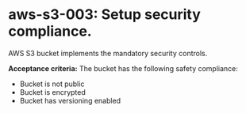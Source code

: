 # aws-s3-003: Setup security compliance.

AWS S3 bucket implements the mandatory security controls.

**Acceptance criteria:** The bucket has the following safety compliance:
- Bucket is not public
- Bucket is encrypted
- Bucket has versioning enabled